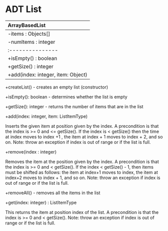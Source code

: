 # ADT List
| ArrayBasedList |
|:---------------|
|-items : Objects[] |
|-numItems : integer |
|:---------------|
|+isEmpty() : boolean|
|+getSize() : integer|
|+add(index: integer, item: Object)|

+createList() - creates an empty list (constructor)

+isEmpty(): boolean - determines whether the list is empty

+getSize(): integer - returns the number of items that are in the list

+add(index: integer, item: ListItemType) 

Inserts the given item at position given by the index. A precondition is that the index is >= 0 and <= getSize(). If the index is < getSize() then the time at index moves to index +1 , the item at index + 1 moves to index + 2, and so on. Note: throw an exception if index is out of range or if the list is full. 

+remove(index : integer) 

Removes the item at the position given by the index. A precondition is that the index is >= 0 and < getSize(). If the index < getSize() - 1, then items must be shifted as follows: the item at index+1 moves to index, the item at index+2 moves to index + 1, and so on.  Note: throw an exception if index is out of range or if the list is full. 

+removeAll() - removes all the items in the list

+get(index: integer) : ListItemType

This returns the item at position index of the list. A precondition is that the index is >= 0 and < getSize(). Note: throw an exception if index is out of range or if the list is full. 

